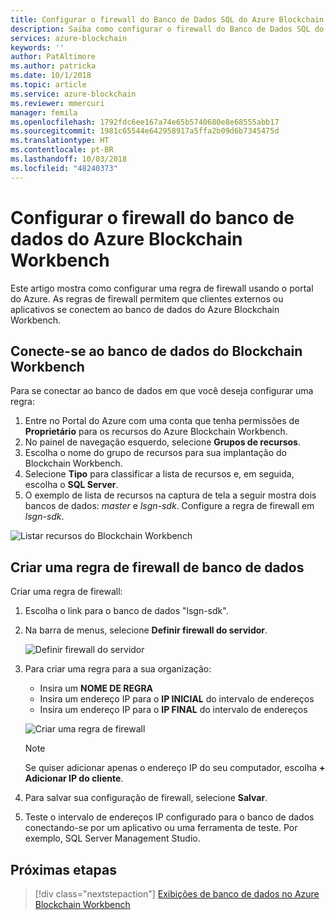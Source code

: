 ```yaml
---
title: Configurar o firewall do Banco de Dados SQL do Azure Blockchain Workbench
description: Saiba como configurar o firewall do Banco de Dados SQL do Azure Blockchain Workbench.
services: azure-blockchain
keywords: ''
author: PatAltimore
ms.author: patricka
ms.date: 10/1/2018
ms.topic: article
ms.service: azure-blockchain
ms.reviewer: mmercuri
manager: femila
ms.openlocfilehash: 1792fdc6ee167a74e65b5740680e8e68555abb17
ms.sourcegitcommit: 1981c65544e642958917a5ffa2b09d6b7345475d
ms.translationtype: HT
ms.contentlocale: pt-BR
ms.lasthandoff: 10/03/2018
ms.locfileid: "48240373"
---
```

# <a name="configure-the-azure-blockchain-workbench-database-firewall"></a>Configurar o firewall do banco de dados do Azure Blockchain Workbench

Este artigo mostra como configurar uma regra de firewall usando o portal do Azure. As regras de firewall permitem que clientes externos ou aplicativos se conectem ao banco de dados do Azure Blockchain Workbench.

## <a name="connect-to-the-blockchain-workbench-database"></a>Conecte-se ao banco de dados do Blockchain Workbench

Para se conectar ao banco de dados em que você deseja configurar uma regra:

1. Entre no Portal do Azure com uma conta que tenha permissões de **Proprietário** para os recursos do Azure Blockchain Workbench.
2. No painel de navegação esquerdo, selecione **Grupos de recursos**.
3. Escolha o nome do grupo de recursos para sua implantação do Blockchain Workbench.
4. Selecione **Tipo** para classificar a lista de recursos e, em seguida, escolha o **SQL Server**.
5. O exemplo de lista de recursos na captura de tela a seguir mostra dois bancos de dados: *master* e *lsgn-sdk*. Configure a regra de firewall em *lsgn-sdk*.

![Listar recursos do Blockchain Workbench](./media/database-firewall/list-database-resources.png)

## <a name="create-a-database-firewall-rule"></a>Criar uma regra de firewall de banco de dados

Criar uma regra de firewall:

1. Escolha o link para o banco de dados "lsgn-sdk".
2. Na barra de menus, selecione **Definir firewall do servidor**.

   ![Definir firewall do servidor](./media/database-firewall/configure-server-firewall.png)

3. Para criar uma regra para a sua organização:

   * Insira um **NOME DE REGRA**
   * Insira um endereço IP para o **IP INICIAL** do intervalo de endereços
   * Insira um endereço IP para o **IP FINAL** do intervalo de endereços

   ![Criar uma regra de firewall](./media/database-firewall/create-firewall-rule.png)

    > [!NOTE]
    > Se quiser adicionar apenas o endereço IP do seu computador, escolha **+ Adicionar IP do cliente**.
        
1. Para salvar sua configuração de firewall, selecione **Salvar**.
2. Teste o intervalo de endereços IP configurado para o banco de dados conectando-se por um aplicativo ou uma ferramenta de teste. Por exemplo, SQL Server Management Studio.

## <a name="next-steps"></a>Próximas etapas

> [!div class="nextstepaction"]
> [Exibições de banco de dados no Azure Blockchain Workbench](database-views.md)